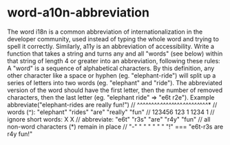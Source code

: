 # word-a10n-abbreviation
The word i18n is a common abbreviation of internationalization in the developer community, used instead of typing the whole word and trying to spell it correctly. Similarly, a11y is an abbreviation of accessibility.  Write a function that takes a string and turns any and all "words" (see below) within that string of length 4 or greater into an abbreviation, following these rules:  A "word" is a sequence of alphabetical characters. By this definition, any other character like a space or hyphen (eg. "elephant-ride") will split up a series of letters into two words (eg. "elephant" and "ride"). The abbreviated version of the word should have the first letter, then the number of removed characters, then the last letter (eg. "elephant ride" => "e6t r2e"). Example abbreviate("elephant-rides are really fun!") //          ^^^^^^^^*^^^^^*^^^*^^^^^^*^^^* // words (^):   "elephant" "rides" "are" "really" "fun" //                123456     123     1     1234     1 // ignore short words:               X              X  // abbreviate:    "e6t"     "r3s"  "are"  "r4y"   "fun" // all non-word characters (*) remain in place //                     "-"      " "    " "     " "     "!" === "e6t-r3s are r4y fun!"
